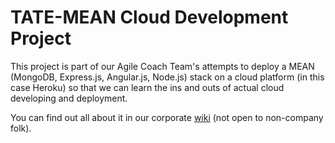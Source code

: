# TATE-MEAN Cloud Development Project

This project is part of our Agile Coach Team's attempts to deploy a MEAN (MongoDB, Express.js, Angular.js, Node.js) stack on a cloud platform (in this case Heroku) so that we can learn the ins and outs of actual cloud developing and deployment.

You can find out all about it in our corporate [wiki](https://km3.capgemini.com/wiki/tate-school-devops) (not open to non-company folk). 
